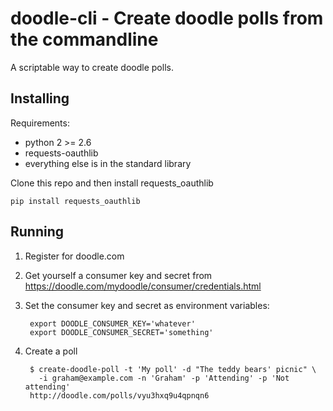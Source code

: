 
# doodle-cli - Create doodle polls from the commandline #

A scriptable way to create doodle polls.

## Installing ##

Requirements:

- python 2 >= 2.6
- requests-oauthlib 
- everything else is in the standard library

Clone this repo and then install requests_oauthlib

    pip install requests_oauthlib

## Running ##

1. Register for doodle.com
1. Get yourself a consumer key and secret from https://doodle.com/mydoodle/consumer/credentials.html
1. Set the consumer key and secret as environment variables:

        export DOODLE_CONSUMER_KEY='whatever'
        export DOODLE_CONSUMER_SECRET='something'
1. Create a poll

        $ create-doodle-poll -t 'My poll' -d "The teddy bears' picnic" \
          -i graham@example.com -n 'Graham' -p 'Attending' -p 'Not attending'
        http://doodle.com/polls/vyu3hxq9u4qpnqn6
